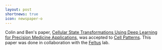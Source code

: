 ```yaml
---
layout: post
shortnews: true
icon: newspaper-o
---
```


Colin and Ben's paper, [Cellular State Transformations Using Deep Learning for Precision Medicine Applications](https://www.cell.com/patterns/fulltext/S2666-3899(20)30115-X), was accepted to [Cell Patterns](https://www.cell.com/patterns/home). This paper was done in collaboration with the [Feltus](https://www.clemson.edu/science/departments/genetics-biochemistry/people/profiles/FFELTUS) lab.
